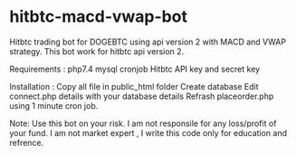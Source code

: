 # hitbtc-macd-vwap-bot
Hitbtc trading bot for DOGEBTC using api version 2 with MACD and VWAP strategy.
This bot work for hitbtc api version 2.

Requirements :
php7.4
mysql
cronjob
Hitbtc API key and secret key

Installation :
Copy all file in public_html folder 
Create database
Edit connect.php details with your database details
Refrash placeorder.php using 1 minute cron job.

Note: Use this bot on your risk. I am not responsile for any loss/profit of your fund.
I am not market expert , I write this code only for education and refrence.

